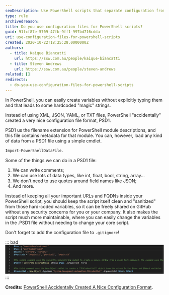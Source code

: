 ```yaml
---
seoDescription: Use PowerShell scripts that separate configuration from code for improved security and maintainability.
type: rule
archivedreason:
title: Do you use configuration files for PowerShell scripts?
guid: 91fcf87e-5709-47fb-9ff1-997bd716cdda
uri: use-configuration-files-for-powershell-scripts
created: 2020-10-22T18:25:28.0000000Z
authors:
  - title: Kaique Biancatti
    url: https://ssw.com.au/people/kaique-biancatti
  - title: Steven Andrews
    url: https://ssw.com.au/people/steven-andrews
related: []
redirects:
  - do-you-use-configuration-files-for-powershell-scripts
---
```


In PowerShell, you can easily create variables without explicitly typing them and that leads to some hardcoded "magic" strings.

Instead of using XML, JSON, YAML, or TXT files, PowerShell "accidentally" created a very nice configuration file format, PSD1.

PSD1 us the filename extension for PowerShell module descriptions, and this file contains metadata for that module. You can, however, load any kind of data from a PSD1 file using a simple cmdlet.

<!--endintro-->

```ps1
Import-PowerShellDataFile.
```

Some of the things we can do in a PSD1 file:

1. We can write comments;
2. We can use lots of data types, like int, float, bool, string, array...
3. We don't need to use quotes around field names like JSON;
4. And more.

Instead of keeping all your important URLs and FQDNs inside your PowerShell script, you should keep the script itself clean and "sanitized" from those hard-coded variables, so it can be freely shared on GitHub without any security concerns for you or your company. It also makes the script much more maintainable, where you can easily change the variables in the .PSD1 file without needing to change your core script.

Don't forget to add the configuration file to `.gitignore`!

::: bad  
![Figure: Bad example - Your script variables are in the script itself, making it insecure to share outside](bad-script-variables.png)  
:::

**Credits:** [PowerShell Accidentally Created A Nice Configuration Format]([https://medium.com/%40ssg/powershell-accidentally-created-a-nice-configuration-format-3efde5448090](https://ssg.dev/powershell-accidentally-created-a-nice-configuration-format-3efde5448090/)).
